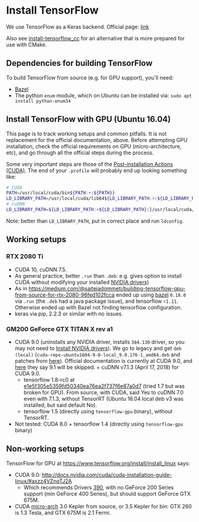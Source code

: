 # Install TensorFlow

We use TensorFlow as a Keras backend. Official page: [link](https://www.tensorflow.org/install/)

Also see [install-tensorflow_cc](install-tensorflow_cc.md) for an alternative that is more prepared for use with CMake.

## Dependencies for building TensorFlow

To build TensorFlow from source (e.g. for GPU support), you'll need:
- [Bazel](install-bazel.md)
- The python `enum` module, which on Ubuntu can be installed via: ```sudo apt install python-enum34```

## Install TensorFlow with GPU (Ubuntu 16.04)

This page is to track working setups and common pitfalls. It is not replacement for the official documentation, above. Before attempting GPU installation, check the official requirements on GPU (micro-architecture, etc), and go through all the official steps during the process.

Some very important steps are those of the [Post-installation Actions (CUDA)](https://docs.nvidia.com/cuda/cuda-installation-guide-linux/index.html#post-installation-actions). The end of your `.profile` will probably end up looking something like:
```bash
# CUDA
PATH=/usr/local/cuda/bin${PATH:+:${PATH}}
LD_LIBRARY_PATH=/usr/local/cuda/lib64${LD_LIBRARY_PATH:+:${LD_LIBRARY_PATH}}
# cuDNN
LD_LIBRARY_PATH=${LD_LIBRARY_PATH:+${LD_LIBRARY_PATH}:}/usr/local/cuda/extras/CUPTI/lib64
```
Note: better than `LD_LIBRARY_PATH`, put in correct place and run `ldconfig`.

## Working setups

### RTX 2080 Ti

- CUDA 10, cuDNN 7.5.
- As general practice, better `.run` than `.deb`: e.g. gives option to install CUDA without modifying your installed [NVIDIA drivers](install-nvidia-drivers.md))
- As in https://medium.com/@saitejadommeti/building-tensorflow-gpu-from-source-for-rtx-2080-96fed102fcca ended up using [bazel](install-bazel.md) `0.18.0` via `.run` (the `.deb` had a java package issue), and tensorflow `r1.11`. Otherwise ended up with Bazel not finding tensorflow configuration.
- keras via pip, 2.2.3 or similar with no issues.

### GM200 GeForce GTX TITAN X rev a1

- CUDA 9.0 (uninstalls any NVIDIA driver, installs `384.130` driver, so you may not need to [Install NVIDIA drivers](https://github.com/roboticslab-uc3m/installation-guides/blob/master/install-nvidia-drivers.md)). We go to legacy and get `deb (local)` (`cuda-repo-ubuntu1604-9-0-local_9.0.176-1_amd64.deb` and patches from [here](https://developer.nvidia.com/cuda-90-download-archive?target_os=Linux&target_arch=x86_64&target_distro=Ubuntu&target_version=1604&target_type=deblocal)). Official documentation is currently at CUDA 9.0, and [here](https://github.com/tensorflow/tensorflow/issues/16886#issuecomment-365108781) they say 9.1 will be skipped. + cuDNN v7.1.3 (April 17, 2018) for CUDA 9.0.
   - tensorflow 1.8-rc0 at [e1e5f305e5359fd50340ea76ea2f737f6e87a0d7](https://github.com/tensorflow/tensorflow/tree/e1e5f305e5359fd50340ea76ea2f737f6e87a0d7) (tried 1.7 but was broken for GPU). From source, with CUDA, said Yes to cuDNN 7.0 even with 7.1.3, without TensorRT (Ubuntu 16.04 local deb v3 was installed, but said default No).
   - tensorflow 1.5 (directly using `tensorflow-gpu` binary), without TensorRT.
- Not tested: CUDA 8.0 + tensorflow 1.4 (directly using `tensorflow-gpu` binary)

## Non-working setups
TensorFlow for GPU at https://www.tensorflow.org/install/install_linux says:
   - CUDA 9.0: http://docs.nvidia.com/cuda/cuda-installation-guide-linux/#axzz4VZnqTJ2A
      - Which recommends Drivers [390](http://www.nvidia.com/Download/driverResults.aspx/132530/en-us), with no GeForce 200 Series support (min GeForce 400 Series), but should support GeForce GTX 675M.
   - CUDA [micro-arch](https://en.wikipedia.org/wiki/CUDA#GPUs_supported) 3.0 Kepler from source, or 3.5 Kepler for bin: GTX 260 is 1.3 Tesla, and GTX 675M is 2.1 Fermi.

